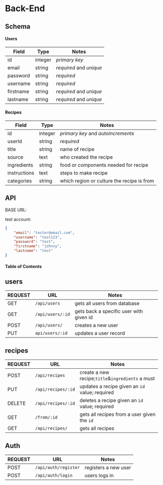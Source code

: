 # Back-End

## Schema

#### Users

| Field     | Type    | Notes                   |
| --------- | ------- | ----------------------- |
| id        | integer | _primary key_           |
| email     | string  | _required_ and _unique_ |
| password  | string  | _required_              |
| username  | string  | _required_              |
| firstname | string  | _required_ and _unique_ |
| lastname  | string  | _required_ and _unique_ |

#### Recipes

| Field        | Type    | Notes                                      |
| ------------ | ------- | ------------------------------------------ |
| id           | integer | _primary key_ and _autoincrements_         |
| userId       | string  | _required_                                 |
| title        | string  | name of recipe                             |
| source       | text    | who created the recipe                     |
| ingredients  | string  | food or components needed for recipe       |
| instructions | text    | steps to make recipe                       |
| categories   | string  | which region or culture the recipe is from |

## API

BASE URL:

test account:

```json
{
	"email": "tester@email.com",
	"username": "test123",
	"password": "test",
	"firstname": "johnny",
	"lastname": "test"
}
```

#### Table of Contents


## users

| REQUEST    | URL                 | Notes                                    |
| --------- | ---------------------| ---------------------------------------- |
| GET       | `/api/users`         | gets all users from database             |
| GET       | `/api/users/:id`     | gets back a specific user with given id  |
| POST      | `/api/users/`        | creates a new user                       |
| PUT       | `api/users/:id`      | updates a user record                    |
								  

## recipes

| REQUEST    | URL                 | Notes                                              |
| --------- | ---------------------| ---------------------------------------------------|
| POST       | `/api/recipes`       | create a new recipe;`title`&`ingredients` a must  |           
| PUT        | `/api/recipes/:id`   | updates a recipe given an `id` value; required    |
| DELETE     | `/api/recipes/:id`   | deletes a recipe given an `id` value; required    | 
| GET        | `/from/:id`       	| gets all recipes from a user given the `id`		|
| GET        | `/api/recipes/`      | gets all recipes                                  |



## Auth

| REQUEST    | URL                 | Notes                                    |
| --------- | ---------------------| ---------------------------------------- |
| POST      | `/api/auth/register`| registers a new user                      |
| POST      | `/api/auth/login`   | users logs in                             |
